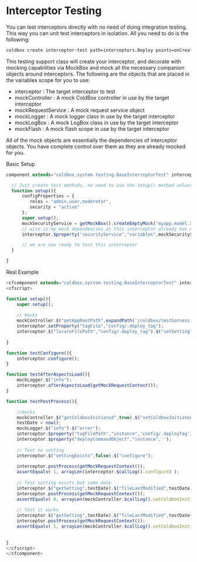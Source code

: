 # Interceptor Testing

You can test interceptors directly with no need of doing integration testing. This way you can unit test interceptors in isolation. All you need to do is the following:

```bash
coldbox create interceptor-test path=interceptors.Deploy points=onCreate --open
```

This testing support class will create your interceptor, and decorate with mocking capabilities via MockBox and mock all the necessary companion objects around interceptors. The following are the objects that are placed in the variables scope for you to use:

* interceptor : The target interceptor to test
* mockController : A mock ColdBox controller in use by the target interceptor
* mockRequestService : A mock request service object
* mockLogger : A mock logger class in use by the target interceptor
* mockLogBox : A mock LogBox class in use by the target interceptor
* mockFlash : A mock flash scope in use by the target interceptor

All of the mock objects are essentially the dependencies of interceptor objects. You have complete control over them as they are already mocked for you.

Basic Setup

```js
component extends="coldbox.system.testing.BaseInterceptorTest" interceptor="myApp.interceptors.Security"{

  // Just create test methods, no need to use the setup() method unless you want to:
  function setup(){
      configProperties = {
         roles = "admin,user,moderator",
         security = "active"
      };
      super.setup();
      mockSecurityService = getMockBox().createEmptyMock("myapp.model.SecurityService");
      // wire in my mock dependencies as this interceptor already has mocking capabilities
      interceptor.$property("securityService","variables",mockSecurityService);

      // we are now ready to test this interceptor
  }

}
```
Real Example

```js
<cfcomponent extends="coldbox.system.testing.BaseInterceptorTest" interceptor="coldbox.system.interceptors.Deploy">
<cfscript>

function setup(){
	super.setup();
	
	// mocks
	mockController.$("getAppRootPath",expandPath('/coldbox/testharness'));
	interceptor.setProperty("tagFile","config/.deploy_tag");
	interceptor.$("locateFilePath","config/.deploy_tag").$("setSetting");
	
}

function testConfigure(){
	interceptor.configure();
}

function testAfterAspectsLoad(){
	mockLogger.$("info");
	interceptor.afterAspectsLoad(getMockRequestContext());
}

function testPostProcess(){

	//mocks
	mockController.$("getColdboxInitiated",true).$("setColdboxInitiated").$("setAspectsInitiated");
	testDate = now();
	mockLogger.$("info").$("error");
	interceptor.$property("tagFilePath","instance",'config/.deployTag');
	interceptor.$property("deployCommandObject","instance",'');
	
	// Test no setting
	interceptor.$("settingExists",false).$("configure");
	
	interceptor.postProcess(getMockRequestContext());
	assertEquals( 1, arrayLen(interceptor.$callLog().configure) );
	
	// Test setting exists but same date
	interceptor.$("getSetting",testDate).$("fileLastModified",testDate).$("settingExists",true);
	interceptor.postProcess(getMockRequestContext());
	assertEquals( 0, arrayLen(mockController.$callLog().setColdboxInitiated) );
	
	// Test it works
	interceptor.$("getSetting",testDate).$("fileLastModified",testDate+10).$("settingExists",true);
	interceptor.postProcess(getMockRequestContext());
	assertEquals( 1, arrayLen(mockController.$callLog().setColdboxInitiated) );
	
	
}	
</cfscript>	
</cfcomponent>
```

